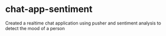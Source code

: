 # chat-app-sentiment
Created a realtime chat application using pusher and sentiment analysis to detect the mood of a person
